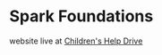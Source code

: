 # Spark Foundations

website live at [Children's Help Drive]( https://shrutee-05.github.io/The-Spark-Foundation/)
